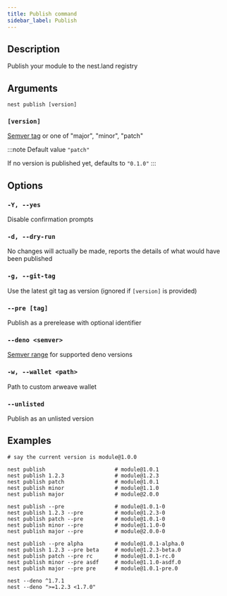 ```yaml
---
title: Publish command
sidebar_label: Publish
---
```


## Description

Publish your module to the nest.land registry

## Arguments

```shell script
nest publish [version]
```

### `[version]`

[Semver tag](https://semver.org/) or one of "major", "minor", "patch"

:::note Default value
`"patch"`

If no version is published yet, defaults to `"0.1.0"`
:::

## Options

### `-Y, --yes`

Disable confirmation prompts

### `-d, --dry-run`

No changes will actually be made, reports the details of what would have been published

### `-g, --git-tag`

Use the latest git tag as version (ignored if `[version]` is provided)

### `--pre [tag]`

Publish as a prerelease with optional identifier

### `--deno <semver>`

[Semver range](https://github.com/nestdotland/semver#ranges) for supported deno versions

### `-w, --wallet <path>`

Path to custom arweave wallet

### `--unlisted`

Publish as an unlisted version

## Examples

```shell script
# say the current version is module@1.0.0

nest publish                      # module@1.0.1
nest publish 1.2.3                # module@1.2.3
nest publish patch                # module@1.0.1
nest publish minor                # module@1.1.0
nest publish major                # module@2.0.0

nest publish --pre                # module@1.0.1-0
nest publish 1.2.3 --pre          # module@1.2.3-0
nest publish patch --pre          # module@1.0.1-0
nest publish minor --pre          # module@1.1.0-0
nest publish major --pre          # module@2.0.0-0

nest publish --pre alpha          # module@1.0.1-alpha.0
nest publish 1.2.3 --pre beta     # module@1.2.3-beta.0
nest publish patch --pre rc       # module@1.0.1-rc.0
nest publish minor --pre asdf     # module@1.1.0-asdf.0
nest publish major --pre pre      # module@1.0.1-pre.0

nest --deno ^1.7.1
nest --deno ">=1.2.3 <1.7.0"
```
